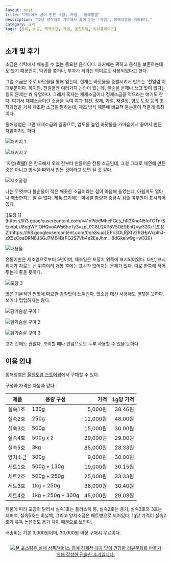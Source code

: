 ```yaml
---
layout: post
title: "가마에서 끓여 만든 소금, 자염 - 동해청염"
description: "옛날 방식대로 가마에서 끓여 만든 '자염', 동해청염을 먹어봤다."
category: 요리
tags: [동해, 소금, 재제소금, 자염, 울진토염, 리뷰플레이스]
---
```


## 소개 및 후기

소금은 식탁에서 빼놓을 수 없는 중요한 음식이다.
과거에는 귀하고 음식을 보존하는데도 썼기 때문인지,
악귀를 쫒거나, 부자가 되라는 의미로도 사용되었다고 한다.

그럼 소금은 주로 바닷물을 통해 얻는데,
현재는 바닷물을 증발시켜서 만드는 '천일염'이 대부분이다.
하지만, 천일염엔 여러가지 논란이 있는데,
불순물 문제나 쓰고 맛이 없다는 등의 문제는 꽤 유명하다.
그래서 혹자는 재제소금이나 정제소금을 먹으라는 얘기도 한다.
여기서 재제소금이란 소금을 녹여 여과 침전, 정제, 가열, 재결정, 염도 도정 등의 조작과정을 거쳐 제조한 소금을 말하는데,
제조 방식 때문에 비교적 불순물이 적은게 특징이다.

동해청염은 그런 재제소금의 일종으로,
염도를 높인 바닷물을 가마솥에서 끓여서 만든 자염이기도 하다.

![패키지 1](https://lh3.googleusercontent.com/To5XooY33qPJcQExJdGaSX2IN4ABlWxsKTV7kIVPUDe7XLGktEuTdFRZDRXh0ORtUBv_YNmlqLjVcQ=s560)

![패키지 2](https://lh3.googleusercontent.com/CylW1XsPHZ9unRUs3uEle-qbBOB0e_13kL9cXsEjg-yl2DXEcLMIU28fWdC9FSScfuMA9Ai2EjZyVQ=s560)

'자염(煮鹽)'은 한국에서 오래 전부터 만들어온 전통 소금인데,
그걸 그대로 재연해 만든것은 아니고
방식을 따와서 만든 것이라고 보면 될 것 같다.

![제조공정](https://lh3.googleusercontent.com/--Su1lVJHPJs/WltS-FK-pyI/AAAAAAAAdmM/sfMcNVlOPikWw-GfJFCNrLZTJl9b8mvqQCE0YBhgL/s560/usalt-process.jpg)

나는 무엇보다 불순물이 적은 깨끗한 소금이라는 점이 마음에 들었는데,
아쉽게도 얼마나 깨끗한지는 알 수 없다.
제품 표기에는 미네랄 함량과 중금속 검출 여부만이 표시되어있다.

<p class="center" markdown="1">
![포장 1](https://lh3.googleusercontent.com/v41oPibdMheFGcs_hR3XhoN5IoTOTnrSEnnbLU8ogWYjOHQvoAWs6heTy3vzpL9C8LQXP8V5OE9EnQ=w320)
![포장 2](https://lh3.googleusercontent.com/0qh8suoLEPc3OLRjXfv29zHpVcpIhJ-zX5zCoaDRN8J3GJ7ME4BrPG2S7Vb4e2EeJhm_-8dGkeiw9g=w320)
</p>

![내용물](https://lh3.googleusercontent.com/AtyeO1D41ZKP8AtyXSQNbrgya-PyWxo4iPuqfdfUTlsX-9Q4dvJ3EI94MzDX_kJLJkW2Iuk87dcJ3w=s560)

유통기한은 제조일으로부터 5년이며,
제조일은 포장지 위쪽에 표시되어있다.
다만, 표시 위치가 자르는 선 위쪽이라 개봉 후에는 표시가 없어지는 문제가 있다.
따로 한쪽에 적어두는게 좋을 듯하다.

![포장 3](https://lh3.googleusercontent.com/juRQGng8zcne4OgRxy_P8VSK6fCdi8gTUrV7x1FdrKfwe4--oXq8EN42Ea_Dsvb7UySgPvm7bL7IGQ=s560)

맛은 기본적인 짠맛에 미묘한 감칠맛이 느껴진다.
맛소금 대신 사용해도 괜찮을 듯하다.
쓰거나 텁텁하지는 않다.

![닭가슴살 구이 1](https://lh3.googleusercontent.com/h8UM5CVCBCEcQhsJmPk9IBWTthn1XFSNE-jZXciwtlA3cotbUK8vfiHj7GeQhBcKwzu5uWIVoqCJFg=s560)

![닭가슴살 구이 2](https://lh3.googleusercontent.com/_HpKZbjTjQ4Jm4augNLr6Vb_xPE5BLKPLJkvqufvl-zDiVlvX_SDWsAahc7HwcQGgBAIgHfwPxGwJw=s560)

![닭가슴살 구이 3](https://lh3.googleusercontent.com/kSn4I4DKTSOBouDuKBfxIuxEGgt6eWXl_XRfvKlZxDRSVIyJhAs1bzEt6D86etbRagWgpCdkr8RDrg=s560)

고기 간에도 괜찮다.
조리할 때나 안념으로도 두루 사용할 수 있을 듯하다.



## 이용 안내

동해청염은 [울진토염 스토어팜](http://www.usalt.co.kr/)에서 구매할 수 있다.

구성과 가격은 다음과 같다:

제품       | 용량 구성         | 가격     | 1g당 가격
-----------|-------------------|---------:|----------:
실속1호    | 130g              |  5,000원 | 38.46원
실속2호    | 250g              | 12,000원 | 48.00원
실속3호    | 500g              | 15,000원 | 30.00원
실속4호    | 500g x 2          | 29,000원 | 29.00원
실속5호    | 3kg               | 85,000원 | 28.33원
양치소금   | 300g              |  9,000원 | 30.00원
세트1호    | 500g + 130g       | 19,000원 | 30.15원
세트2호    | 500g + 250g       | 25,000원 | 33.33원
세트3호    | 1kg + 250g        | 38,000원 | 30.40원
세트4호    | 1kg + 250g + 300g | 45,000원 | 29.03원

제품에 따라 포장이 달라서
실속1호는 플라스틱 통,
실속2호는 옹기,
실속3호와 3호는 지퍼백,
실속5호는 비닐백,
그리고 양치소금은 페트병으로 되어있다.
1g당 가격이 실속2호가 유독 높은것도 용기 차이 때문으로 보인다.

배송비는 기본 3,000원이며,
30,000원 이상 구매시 무료이다.



<div style="text-align: center; padding: 1em;"><a href="http://reviewplace.co.kr/detail.php?number=11401" target="_blank"><img src="http://reviewplace.co.kr/blog_traffic.php?key=MTE0MDF8cmV6bm9h" border="0" alt="본 포스팅은 실제 상품/서비스 외에 경제적 대가 없이 건강한 리뷰문화를 만들기 위해 작성한 진솔한 후기입니다."></a></div>
